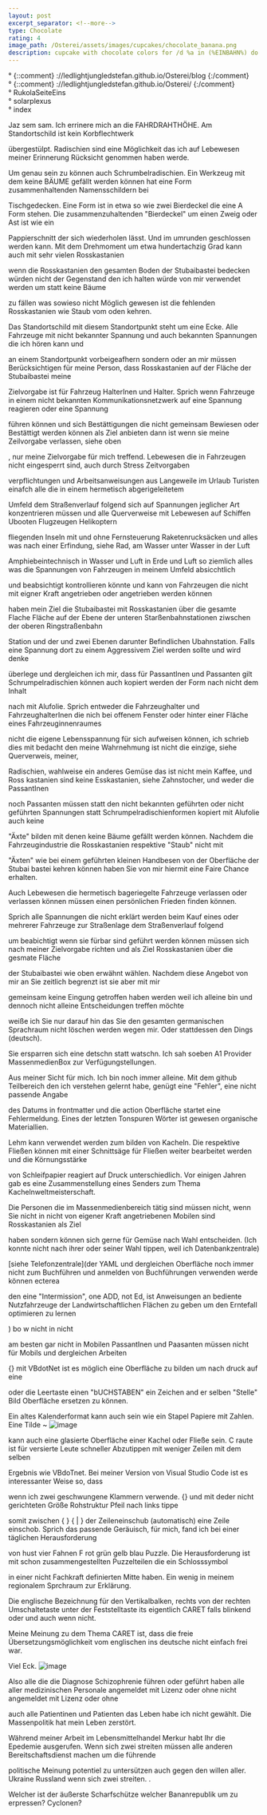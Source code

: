 ```yaml
---
layout: post
excerpt_separator: <!--more-->
type: Chocolate
rating: 4
image_path: /Osterei/assets/images/cupcakes/chocolate_banana.png
description: cupcake with chocolate colors for /d %a in (%EINBAHN%) do dir /b %a
---
```

° {::comment} ://ledlightjungledstefan.github.io/Osterei/blog {:/comment}
<br>
° {::comment} ://ledlightjungledstefan.github.io/Osterei/ {:/comment}
<br>
° RukolaSeiteEins
<br>
° solarplexus
<br>
° index
<br>

Jaz sem sam.
Ich errinere mich an die FAHRDRAHTHÖHE. Am Standortschild ist kein Korbflechtwerk

übergestülpt. Radischien sind eine Möglichkeit das ich auf Lebewesen meiner Erinnerung
Rücksicht genommen haben werde.

Um genau sein zu können auch Schrumbelradischien. Ein Werkzeug mit dem keine BÄUME
gefällt werden können hat eine Form zusammenhaltenden Namensschildern bei

Tischgedecken. Eine Form ist in etwa so wie zwei Bierdeckel die eine A Form stehen.
Die zusammenzuhaltenden "Bierdeckel" um einen Zweig oder Ast ist wie ein

Pappierschnitt der sich wiederholen lässt. Und im umrunden geschlossen werden kann.
Mit dem Drehmoment um etwa hundertachzig Grad kann auch mit sehr vielen Rosskastanien

wenn die Rosskastanien den gesamten Boden der Stubaibastei bedecken würden nicht
der Gegenstand den ich halten würde von mir verwendet werden um statt keine Bäume

zu fällen was sowieso nicht Möglich gewesen ist die fehlenden Rosskastanien wie
Staub vom oden kehren.

Das Standortschild mit diesem Standortpunkt steht um eine Ecke. Alle Fahrzeuge mit
nicht bekannter Spannung und auch bekannten Spannungen die ich hören kann und

an einem Standortpunkt vorbeigeafhern sondern oder an mir müssen Berücksichtigen
für meine Person, dass Rosskastanien auf der Fläche der Stubaibastei meine

Zielvorgabe ist für Fahrzeug HalterInen und Halter. Sprich wenn Fahrzeuge in einem
nicht bekannten Kommunikationsnetzwerk auf eine Spannung reagieren oder eine Spannung

führen können und sich Bestättigungen die nicht gemeinsam Bewiesen oder Bestättigt
werden können als Ziel anbieten dann ist wenn sie meine Zeilvorgabe verlassen, siehe oben

, nur meine Zielvorgabe für mich treffend.
Lebewesen die in Fahrzeugen nicht eingesperrt sind, auch durch Stress Zeitvorgaben

verpflichtungen und Arbeitsanweisungen aus Langeweile im Urlaub Turisten einafch
alle die in einem hermetisch abgerigeleitetem

Umfeld dem Straßenverlauf folgend sich auf Spannungen jeglicher Art konzentrieren müssen
und alle Querverweise mit Lebewesen auf Schiffen Ubooten Flugzeugen Helikoptern

fliegenden Inseln mit und ohne Fernsteuerung Raketenrucksäcken
und alles was nach einer Erfindung, siehe Rad, am Wasser unter Wasser in der Luft

Amphiebeintechnisch in Wasser und Luft in Erde und Luft
so ziemlich alles was die Spannungen von Fahrzeugen in meinem Umfeld absicchtlich

und beabsichtigt kontrollieren könnte und kann
von Fahrzeugen die nicht mit eigner Kraft angetrieben oder angetrieben werden können

haben mein Ziel die Stubaibastei mit Rosskastanien über die gesamte Flache Fläche
auf der Ebene der unteren Starßenbahnstationen ziwschen der oberen Ringstraßenbahn

Station und der und zwei Ebenen darunter Befindlichen Ubahnstation.
Falls eine Spannung dort zu einem Aggressivem Ziel werden sollte und wird denke

überlege und dergleichen ich mir, dass für PassantInen und Passanten gilt
Schrumpelradischien können auch kopiert werden der Form nach nicht dem Inhalt

nach mit Alufolie. Sprich entweder die Fahrzeughalter und FahrzeughalterInen
die nich bei offenem Fenster oder hinter einer Fläche eines Fahrzeuginnenraumes

nicht die eigene Lebensspannung für sich aufweisen können, ich schrieb dies mit
bedacht den meine Wahrnehmung ist nicht die einzige, siehe Querverweis, meiner,

Radischien, wahlweise ein anderes Gemüse das ist nicht mein Kaffee, und Ross
kastanien sind keine Esskastanien, siehe Zahnstocher, und weder die PassantInen

noch Passanten müssen statt den nicht bekannten geführten oder nicht geführten
Spannungen statt Schrumpelradischienformen kopiert mit Alufolie auch keine

"Äxte" bilden mit denen keine Bäume gefällt werden können.
Nachdem die Fahrzeugindustrie die Rosskastanien respektive "Staub" nicht mit

"Äxten" wie bei einem geführten kleinen Handbesen von der Oberfläche der Stubai
bastei kehren können haben Sie von mir hiermit eine Faire Chance erhalten.

Auch Lebewesen die hermetisch bageriegelte Fahrzeuge verlassen oder verlassen können
müssen einen persönlichen Frieden finden können.

Sprich alle Spannungen die nicht erklärt werden beim Kauf eines oder mehrerer
Fahrzeuge zur Straßenlage dem Straßenverlauf folgend

um beabichtigt wenn sie fürbar sind geführt werden können müssen sich nach meiner
Zielvorgabe richten und als Ziel Rosskastanien über die gesmate Fläche

der Stubaibastei wie oben erwähnt wählen.
Nachdem diese Angebot von mir an Sie zeitlich begrenzt ist sie aber mit mir

gemeinsam keine Eingung getroffen haben werden weil ich alleine bin und
dennoch nicht alleine Entscheidungen treffen möchte

weiße ich Sie nur darauf hin das Sie den gesamten germanischen Sprachraum nicht
löschen werden wegen mir. Oder stattdessen den Dings (deutsch).

Sie ersparren sich eine detschn statt watschn.
Ich sah soeben A1 Provider MassenmedienBox zur Verfügungstellungen.

Aus meiner Sicht für mich. Ich bin noch immer alleine. Mit dem github Teilbereich
den ich verstehen gelernt habe, genügt eine "Fehler", eine nicht passende Angabe

des Datums in frontmatter und die action Oberfläche startet eine Fehlermeldung.
Eines der letzten Tonspuren Wörter ist gewesen organische Materiallien.

Lehm kann verwendet werden zum bilden von Kacheln. Die respektive Fließen können
mit einer Schnittsäge für Fließen weiter bearbeitet werden und die Körnungsstärke

von Schleifpapier reagiert auf Druck unterschiedlich. Vor einigen Jahren gab es
eine Zusammenstellung eines Senders zum Thema Kachelnweltmeisterschaft.

Die Personen die im Massenmedienbereich tätig sind müssen nicht, wenn Sie nicht
in nicht von eigener Kraft angetriebenen Mobilen sind Rosskastanien als Ziel

haben sondern können sich gerne für Gemüse nach Wahl entscheiden. (Ich konnte
nicht nach ihrer oder seiner Wahl tippen, weil ich Datenbankzentrale)

[siehe Telefonzentrale](der YAML und dergleichen Oberfläche noch immer nicht
zum Buchführen und anmelden von Buchführungen verwenden werde können ecterea

den eine "Intermission", one ADD, not Ed, ist Anweisungen an bediente Nutzfahrzeuge
der Landwirtschaftlichen Flächen zu geben um den Erntefall optimieren zu lernen

) bo w
nicht in nicht

am besten gar nicht in Mobilen
PassantInen und Paasanten müssen nicht für Mobils und dergleichen Arbeiten

{}
mit VBdotNet ist es möglich eine Oberfläche zu bilden um nach druck auf eine

oder die Leertaste einen "bUCHSTABEN" ein Zeichen and er selben "Stelle" Bild
Oberfläche ersetzen zu können.

Ein altes Kalenderformat kann auch sein wie ein Stapel Papiere mit Zahlen.
Eine Tilde ~ ![image](https://user-images.githubusercontent.com/75255909/193232858-09ac278d-74e3-423a-b94f-138207c0008a.png)

kann auch eine glasierte Oberfläche einer Kachel oder Fließe sein.
C raute ist für versierte Leute schneller Abzutippen mit weniger Zeilen mit dem selben

Ergebnis wie VBdoTnet.
Bei meiner Version von Visual Studio Code ist es interessanter Weise so, dass

wenn ich zwei geschwungene Klammern verwende. {} und mit deder nicht gerichteten
Größe Rohstruktur Pfeil nach links tippe

somit zwischen { } { | } der Zeileneinschub (automatisch) eine Zeile einschob.
Sprich das passende Geräuisch, für mich, fand ich bei einer täglichen Herausforderung

von hust vier Fahnen F rot grün gelb blau Puzzle.
Die Herausforderung ist mit schon zusammengestellten Puzzelteilen die ein Schlosssymbol

in einer nicht Fachkraft definierten Mitte haben.
Ein wenig in meinem regionalem Sprchraum zur Erklärung.

Die englische Bezeichnung für den Vertikalbalken, rechts von der rechten Umschaltetaste
unter der Feststelltaste its eigentlich CARET falls blinkend oder und auch wenn nicht.

Meine Meinung zu dem Thema CARET ist, dass die freie Übersetzungsmöglichkeit
vom englischen ins deutsche nicht einfach frei war.

Viel Eck. <!---] [ ]°[ Bl att bL k (bulk) ai med.--->
![image](https://user-images.githubusercontent.com/75255909/193240006-93b305b5-f069-4dec-aee5-e0b8ee0fa114.png)

Also alle die die Diagnose Schizophrenie führen oder geführt haben alle aller medizinischen
Personale angemeldet mit Lizenz oder ohne nicht angemeldet mit Lizenz oder ohne

auch alle Patientinen und Patienten das Leben habe ich nicht gewählt.
Die Massenpolitik hat mein Leben zerstört.

Während meiner Arbeit im Lebensmittelhandel Merkur habt Ihr die Epedemie ausgerufen.
Wenn sich zwei streiten müssen alle anderen Bereitschaftsdienst machen um die führende

politische Meinung potentiel zu untersützen auch gegen den willen aller.
Ukraine Russland wenn sich zwei streiten. .

Welcher ist der äußerste Scharfschütze welcher Bananrepublik um zu erpressen?
Cyclonen?
